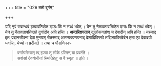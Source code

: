 +++
title = "029 ततो दुर्गम्"

+++

यदि नृपं सबान्धवं हत्वावतिष्ठेत दण्डः किं न लब्धं भवेत् । येन तु नैतावतावतिष्ठेत दण्डः किं न लब्धं भवेत् । येन तु नैतावतावतिष्ठते दुर्गादीन् अपि हन्ति । **अन्तरिक्षगतान्** द्युलोकगतांश् च देवादीन् अपि हन्ति । यस्माद् इतः प्रदानजीवना देवा मुनयश् चैतस्माद् असम्यक्प्रणयनाद् देशादिविप्लवे तदिज्याविच्छेदेन हता एव देवादयो भवन्ति, येभ्यो न प्रदीयते । तथा च पौराणिकाः-


> वर्णाश्रमेभ्यस् त्व् इज्या तु लोके ऽस्मिन् या प्रवर्तते ।  
> सर्वासां देवयोनीनां स्थितिहेतुः स वै स्मृतः ॥ इति ।  